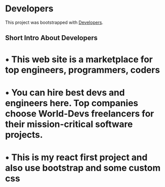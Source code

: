 # Developers

This project was bootstrapped with [Developers](https://w-developers.netlify.app/).

## Short Intro About Developers
# • This web site is a marketplace for top engineers, programmers, coders
# • You can hire best devs and engineers here. Top companies choose World-Devs freelancers for their           mission-critical software projects.
# • This is my react first project and also use bootstrap and some custom css
